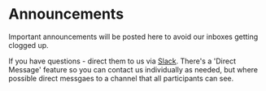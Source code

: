 # Announcements

Important announcements will be posted here to avoid our inboxes getting clogged up.

If you have questions - direct them to us via [Slack](https://pp4rs.slack.com). There's a 'Direct Message' feature so you can contact us individually as needed, but where possible direct messgaes to a channel that all participants can see.

<!-- !!! note "Welcome Message"
    *Date Posted: 2017-08-13*

    Welcome to the course "Programming Practices for Research in Economics" - 2017 edition.

    Please take a look around the [course website](https://lachlandeer.github.io/prog-course-uzh) before the course begins. All the latest information about the course contents, schedule and course locations (which vary day-by day!) are available on these pages.

    We particularly draw your attention to the **[Installation Guide](https://lachlandeer.github.io/prog-course-install-guide)**. These pages walk you through the steps needed to install all the software for the course.
    We expect you to have completed it before the course begins.
    **We are offering help to individuals struggling with the steps involved in the installation guide in a 'Help Session' before the course begins: Friday, August 25th, between 9.30 and 12.30 in SOF-E-09**.
    Note that we expect you have tried to complete the guide yourself, and we will not be there to do it all for you.
    The guide is modular in nature - with most steps being independent of those before and after.
    Learning to install software for scientific research on your own machine is an important task in itself - and we want to help you become self-sufficient in this regard.

    To avoid clogging up everyone's inboxes with course email, all future important information will be posted on the course's [Announcements page](https://lachlandeer.github.io/prog-course-uzh/announcements) - be sure to check in there regularly. Smaller pieces of information and course chat will take place inside a chat enviroment, called [Slack](https://pp4rs.slack.com) for which we have sent you an invitation to join as a separate email.

    We look forward to seeing you for Monday, August 28th at 9.30am.

    Best,

    the pp4rs team -->
